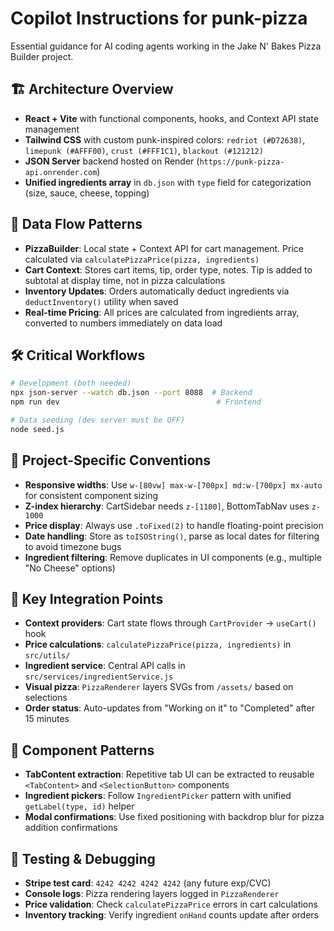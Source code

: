 # Copilot Instructions for punk-pizza

Essential guidance for AI coding agents working in the Jake N' Bakes Pizza Builder project.

## 🏗️ Architecture Overview
- **React + Vite** with functional components, hooks, and Context API state management
- **Tailwind CSS** with custom punk-inspired colors: `redriot (#D72638)`, `limepunk (#AFFF00)`, `crust (#FFF1C1)`, `blackout (#121212)`
- **JSON Server** backend hosted on Render (`https://punk-pizza-api.onrender.com`)
- **Unified ingredients array** in `db.json` with `type` field for categorization (size, sauce, cheese, topping)

## 🔄 Data Flow Patterns
- **PizzaBuilder**: Local state + Context API for cart management. Price calculated via `calculatePizzaPrice(pizza, ingredients)`
- **Cart Context**: Stores cart items, tip, order type, notes. Tip is added to subtotal at display time, not in pizza calculations
- **Inventory Updates**: Orders automatically deduct ingredients via `deductInventory()` utility when saved
- **Real-time Pricing**: All prices are calculated from ingredients array, converted to numbers immediately on data load

## 🛠️ Critical Workflows
```bash
# Development (both needed)
npx json-server --watch db.json --port 8088  # Backend
npm run dev                                   # Frontend

# Data seeding (dev server must be OFF)
node seed.js
```

## 📝 Project-Specific Conventions
- **Responsive widths**: Use `w-[80vw] max-w-[700px] md:w-[700px] mx-auto` for consistent component sizing
- **Z-index hierarchy**: CartSidebar needs `z-[1100]`, BottomTabNav uses `z-1000`
- **Price display**: Always use `.toFixed(2)` to handle floating-point precision
- **Date handling**: Store as `toISOString()`, parse as local dates for filtering to avoid timezone bugs
- **Ingredient filtering**: Remove duplicates in UI components (e.g., multiple "No Cheese" options)

## 🧩 Key Integration Points
- **Context providers**: Cart state flows through `CartProvider` → `useCart()` hook
- **Price calculations**: `calculatePizzaPrice(pizza, ingredients)` in `src/utils/`
- **Ingredient service**: Central API calls in `src/services/ingredientService.js`
- **Visual pizza**: `PizzaRenderer` layers SVGs from `/assets/` based on selections
- **Order status**: Auto-updates from "Working on it" to "Completed" after 15 minutes

## 🎯 Component Patterns
- **TabContent extraction**: Repetitive tab UI can be extracted to reusable `<TabContent>` and `<SelectionButton>` components
- **Ingredient pickers**: Follow `IngredientPicker` pattern with unified `getLabel(type, id)` helper
- **Modal confirmations**: Use fixed positioning with backdrop blur for pizza addition confirmations

## 🔧 Testing & Debugging
- **Stripe test card**: `4242 4242 4242 4242` (any future exp/CVC)
- **Console logs**: Pizza rendering layers logged in `PizzaRenderer`
- **Price validation**: Check `calculatePizzaPrice` errors in cart calculations
- **Inventory tracking**: Verify ingredient `onHand` counts update after orders
